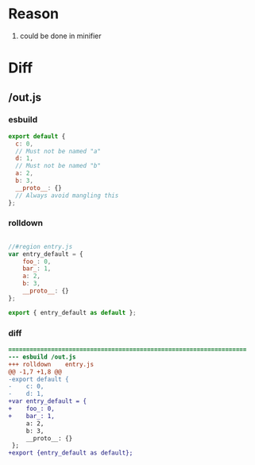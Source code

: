 # Reason
1. could be done in minifier
# Diff
## /out.js
### esbuild
```js
export default {
  c: 0,
  // Must not be named "a"
  d: 1,
  // Must not be named "b"
  a: 2,
  b: 3,
  __proto__: {}
  // Always avoid mangling this
};
```
### rolldown
```js

//#region entry.js
var entry_default = {
	foo_: 0,
	bar_: 1,
	a: 2,
	b: 3,
	__proto__: {}
};

export { entry_default as default };
```
### diff
```diff
===================================================================
--- esbuild	/out.js
+++ rolldown	entry.js
@@ -1,7 +1,8 @@
-export default {
-    c: 0,
-    d: 1,
+var entry_default = {
+    foo_: 0,
+    bar_: 1,
     a: 2,
     b: 3,
     __proto__: {}
 };
+export {entry_default as default};

```